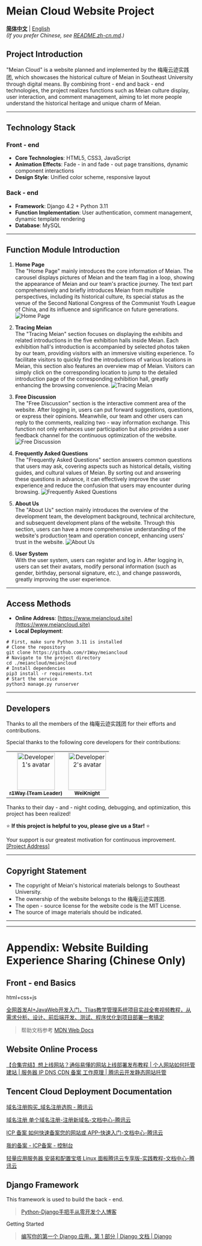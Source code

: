 # Meian Cloud Website Project
[**简体中文**](README.zh-cn.md) | [English](#)   
*(If you prefer Chinese, see [README.zh-cn.md](README.zh-CN.md).)*
## Project Introduction
"Meian Cloud" is a website planned and implemented by the 梅庵云迹实践团, which showcases the historical culture of Meian in Southeast University through digital means. By combining front - end and back - end technologies, the project realizes functions such as Meian culture display, user interaction, and comment management, aiming to let more people understand the historical heritage and unique charm of Meian.

---

## Technology Stack
### Front - end
- **Core Technologies**: HTML5, CSS3, JavaScript
- **Animation Effects**: Fade - in and fade - out page transitions, dynamic component interactions
- **Design Style**: Unified color scheme, responsive layout

### Back - end
- **Framework**: Django 4.2 + Python 3.11
- **Function Implementation**: User authentication, comment management, dynamic template rendering
- **Database**: MySQL

---

## Function Module Introduction
1. **Home Page**  
The "Home Page" mainly introduces the core information of Meian. The carousel displays pictures of Meian and the team flag in a loop, showing the appearance of Meian and our team's practice journey. The text part comprehensively and briefly introduces Meian from multiple perspectives, including its historical culture, its special status as the venue of the Second National Congress of the Communist Youth League of China, and its influence and significance on future generations.
![Home Page](figs/main.png)

2. **Tracing Meian**  
The "Tracing Meian" section focuses on displaying the exhibits and related introductions in the five exhibition halls inside Meian. Each exhibition hall's introduction is accompanied by selected photos taken by our team, providing visitors with an immersive visiting experience. To facilitate visitors to quickly find the introductions of various locations in Meian, this section also features an overview map of Meian. Visitors can simply click on the corresponding location to jump to the detailed introduction page of the corresponding exhibition hall, greatly enhancing the browsing convenience.
![Tracing Meian](figs/xjma.png)

3. **Free Discussion**  
The "Free Discussion" section is the interactive comment area of the website. After logging in, users can put forward suggestions, questions, or express their opinions. Meanwhile, our team and other users can reply to the comments, realizing two - way information exchange. This function not only enhances user participation but also provides a user feedback channel for the continuous optimization of the website.
![Free Discussion](figs/csyy.png)

4. **Frequently Asked Questions**  
The "Frequently Asked Questions" section answers common questions that users may ask, covering aspects such as historical details, visiting guides, and cultural values of Meian. By sorting out and answering these questions in advance, it can effectively improve the user experience and reduce the confusion that users may encounter during browsing.
![Frequently Asked Questions](figs/cjwt.png)

5. **About Us**  
The "About Us" section mainly introduces the overview of the development team, the development background, technical architecture, and subsequent development plans of the website. Through this section, users can have a more comprehensive understanding of the website's production team and operation concept, enhancing users' trust in the website.
![About Us](figs/about.png)

6. **User System**  
With the user system, users can register and log in. After logging in, users can set their avatars, modify personal information (such as gender, birthday, personal signature, etc.), and change passwords, greatly improving the user experience.

---

## Access Methods
- **Online Address**: [https://www.meiancloud.site](https://www.meiancloud.site)
- **Local Deployment**:
```shell
# First, make sure Python 3.11 is installed
# Clone the repository
git clone https://github.com/r1Way/meiancloud
# Navigate to the project directory
cd ./meiancloud/meiancloud
# Install dependencies
pip3 install -r requirements.txt
# Start the service
python3 manage.py runserver
```
---

## Developers
Thanks to all the members of the 梅庵云迹实践团 for their efforts and contributions.

Special thanks to the following core developers for their contributions:

<table>
  <tr>
    <td align="center">
      <a href="https://github.com/r1Way">
        <img src="https://avatars.githubusercontent.com/r1Way" width="100px;" alt="Developer 1's avatar"/>
        <br />
        <sub><b>r1Way (Team Leader)</b></sub>
      </a>
    </td>
    <td align="center">
      <a href="https://github.com/WeiKnight0">
        <img src="https://avatars.githubusercontent.com/weiknight0" width="100px;" alt="Developer 2's avatar"/>
        <br />
        <sub><b>WeiKnight</b></sub>
      </a>
    </td>
  </tr>
</table>

Thanks to their day - and - night coding, debugging, and optimization, this project has been realized!

⭐ **If this project is helpful to you, please give us a Star!** ⭐

Your support is our greatest motivation for continuous improvement. [[Project Address]](https://github.com/r1Way/meiancloud)


---

## Copyright Statement
- The copyright of Meian's historical materials belongs to Southeast University.
- The ownership of the website belongs to the 梅庵云迹实践团.
- The open - source license for the website code is the MIT License.
- The source of image materials should be indicated.

---
---
# Appendix: Website Building Experience Sharing (Chinese Only)
<!-- 
# Meian Cloud Website

[Website link www.meiancloud.site](https://meiancloud.site/)

## Project Address

[r1Way/meian_web: meiancloud](https://github.com/r1Way/meian_web) -->

## Front - end Basics

html+css+js

[全网首发AI+JavaWeb开发入门，Tlias教学管理系统项目实战全套视频教程，从需求分析、设计、前后端开发、测试、程序优化到项目部署一套搞定](https://www.bilibili.com/video/BV1yGydYEE3H?vd_source=ec4e4974e1b56ed330afdb6c6ead1501)

> 帮助文档参考 [MDN Web Docs](https://developer.mozilla.org/zh-CN/)  

## Website Online Process

[【合集完结】想上线网站？通俗易懂的网站上线部署发布教程 | 个人网站如何托管建站 | 服务器 IP DNS CDN 备案 工作原理 | 腾讯云开发静态网站托管](https://www.bilibili.com/video/BV18a4y1Y7e9?p=6&vd_source=ec4e4974e1b56ed330afdb6c6ead1501)

## Tencent Cloud Deployment Documentation

[域名注册购买_域名注册选购 - 腾讯云](https://buy.cloud.tencent.com/domain)

[域名注册 单个域名注册-注册新域名-文档中心-腾讯云](https://cloud.tencent.com/document/product/242/9595)

[ICP 备案 如何快速备案您的网站或 APP-快速入门-文档中心-腾讯云](https://cloud.tencent.com/document/product/243/39038)

[我的备案 - ICP备案 - 控制台](https://console.cloud.tencent.com/beian/manage/material)

[轻量应用服务器 安装和配置宝塔 Linux 面板腾讯云专享版-实践教程-文档中心-腾讯云](https://cloud.tencent.com/document/product/1207/54078)

## Django Framework

This framework is used to build the back - end.

>  [Python-Django手把手从零开发个人博客](https://www.bilibili.com/video/BV1iU4y1A7MH?vd_source=ec4e4974e1b56ed330afdb6c6ead1501)

Getting Started

>  [编写你的第一个 Django 应用，第 1 部分 | Django 文档 | Django](https://docs.djangoproject.com/zh-hans/5.1/intro/tutorial01/)